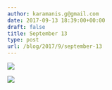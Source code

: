 ```yaml
---
author: karamanis.g@gmail.com
date: 2017-09-13 18:39:00+00:00
draft: false
title: September 13
type: post
url: /blog/2017/9/september-13
---
```




  
   ![](/images/2017-09-13-20179september-13/IMG_2260.jpg)

  

  
   ![](/images/2017-09-13-20179september-13/IMG_2261.jpg)

  


